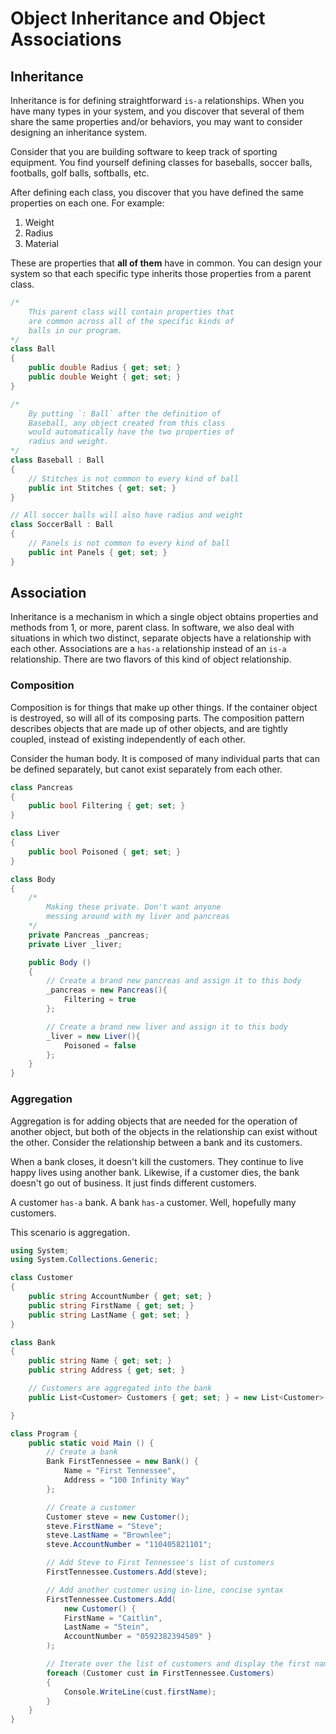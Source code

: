 # Object Inheritance and Object Associations

## Inheritance

Inheritance is for defining straightforward `is-a` relationships. When you have many types in your system, and you discover that several of them share the same properties and/or behaviors, you may want to consider designing an inheritance system.

Consider that you are building software to keep track of sporting equipment. You find yourself defining classes for baseballs, soccer balls, footballs, golf balls, softballs, etc.

After defining each class, you discover that you have defined the same properties on each one. For example:

1. Weight
1. Radius
1. Material

These are properties that **all of them** have in common. You can design your system so that each specific type inherits those properties from a parent class.

```cs
/*
    This parent class will contain properties that
    are common across all of the specific kinds of
    balls in our program.
*/
class Ball
{
    public double Radius { get; set; }
    public double Weight { get; set; }
}

/*
    By putting `: Ball` after the definition of
    Baseball, any object created from this class
    would automatically have the two properties of
    radius and weight.
*/
class Baseball : Ball
{
    // Stitches is not common to every kind of ball
    public int Stitches { get; set; }
}

// All soccer balls will also have radius and weight
class SoccerBall : Ball
{
    // Panels is not common to every kind of ball
    public int Panels { get; set; }
}
```

## Association

Inheritance is a mechanism in which a single object obtains properties and methods from 1, or more, parent class. In software, we also deal with situations in which two distinct, separate objects have a relationship with each other. Associations are a `has-a` relationship instead of an `is-a` relationship. There are two flavors of this kind of object relationship.

### Composition

Composition is for things that make up other things. If the container object is destroyed, so will all of its composing parts. The composition pattern describes objects that are made up of other objects, and are tightly coupled, instead of existing independently of each other.

Consider the human body. It is composed of many individual parts that can be defined separately, but canot exist separately from each other.

```cs
class Pancreas
{
    public bool Filtering { get; set; }
}

class Liver
{
    public bool Poisoned { get; set; }
}

class Body
{
    /*
        Making these private. Don't want anyone
        messing around with my liver and pancreas
    */
    private Pancreas _pancreas;
    private Liver _liver;

    public Body ()
    {
        // Create a brand new pancreas and assign it to this body
        _pancreas = new Pancreas(){
            Filtering = true
        };

        // Create a brand new liver and assign it to this body
        _liver = new Liver(){
            Poisoned = false
        };
    }
}
```

### Aggregation

Aggregation is for adding objects that are needed for the operation of another object, but both of the objects in the relationship can exist without the other. Consider the relationship between a bank and its customers.

When a bank closes, it doesn't kill the customers. They continue to live happy lives using another bank. Likewise, if a customer dies, the bank doesn't go out of business. It just finds different customers.

A customer `has-a` bank. A bank `has-a` customer. Well, hopefully many customers.

This scenario is aggregation.

```cs
using System;
using System.Collections.Generic;

class Customer
{
    public string AccountNumber { get; set; }
    public string FirstName { get; set; }
    public string LastName { get; set; }
}

class Bank
{
    public string Name { get; set; }
    public string Address { get; set; }

    // Customers are aggregated into the bank
    public List<Customer> Customers { get; set; } = new List<Customer>();

}

class Program {
    public static void Main () {
        // Create a bank
        Bank FirstTennessee = new Bank() {
            Name = "First Tennessee",
            Address = "100 Infinity Way"
        };

        // Create a customer
        Customer steve = new Customer();
        steve.FirstName = "Steve";
        steve.LastName = "Brownlee";
        steve.AccountNumber = "110405821101";

        // Add Steve to First Tennessee's list of customers
        FirstTennessee.Customers.Add(steve);

        // Add another customer using in-line, concise syntax
        FirstTennessee.Customers.Add(
            new Customer() {
            FirstName = "Caitlin",
            LastName = "Stein",
            AccountNumber = "0592382394589" }
        );

        // Iterate over the list of customers and display the first name
        foreach (Customer cust in FirstTennessee.Customers)
        {
            Console.WriteLine(cust.firstName);
        }
    }
}

```
